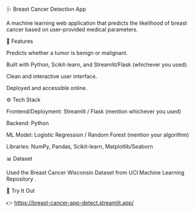 🩺 Breast Cancer Detection App

A machine learning web application that predicts the likelihood of breast cancer based on user-provided medical parameters.

🚀 Features

Predicts whether a tumor is benign or malignant.

Built with Python, Scikit-learn, and Streamlit/Flask (whichever you used).

Clean and interactive user interface.

Deployed and accessible online.

⚙️ Tech Stack

Frontend/Deployment: Streamlit / Flask (mention whichever you used)

Backend: Python

ML Model: Logistic Regression / Random Forest (mention your algorithm)

Libraries: NumPy, Pandas, Scikit-learn, Matplotlib/Seaborn

📊 Dataset

Used the Breast Cancer Wisconsin Dataset from UCI Machine Learning Repository
.

🔗 Try It Out

👉 https://breast-cancer-app-detect.streamlit.app/
